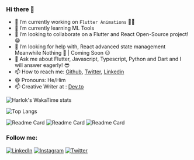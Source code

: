 ### Hi there 👋

- 🔭 I’m currently working on `Flutter Animations` 🚀💙
- 🌱 I’m currently learning ML Tools
- 👯 I’m looking to collaborate on a Flutter and React Open-Source project! 😁
- 🤔 I’m looking for help with, React advanced state management Meanwhile Nothing 🚀 | Coming Soon 😉
- 💬 Ask me about Flutter, Javascript, Typescript, Python and Dart and I will answer eagerly! 😎
- 📫 How to reach me: [Github](https://github.com/yunweneric), [Twitter](https://twitter.com/Yunweneric), [Linkedin](https://www.linkedin.com/in/yunweneric/)
- 😄 Pronouns: He/Him
- 📫 Creative Writer at : [Dev.to](https://dev.to/yunweneric)


![Harlok's WakaTime stats](https://github-readme-stats.vercel.app/api/wakatime?username=yunweneric\&layout=compact&theme=github_dark_dimmed)


![Top Langs](https://github-readme-stats.vercel.app/api/top-langs/?username=yunweneric\&layout=compact&theme=github_dark_dimmed)


![Readme Card](https://github-readme-stats.vercel.app/api/pin/?username=yunweneric\&repo=flutter-nike-animation\&show_owner=true&theme=github_dark_dimmed) 
![Readme Card](https://github-readme-stats.vercel.app/api/pin/?username=yunweneric\&repo=flutter-3DCarousel-Slider\&show_owner=true&theme=github_dark_dimmed) 
![Readme Card](https://github-readme-stats.vercel.app/api/pin/?username=yunweneric\&repo=flutter-nike-animation\&show_owner=true&theme=github_dark_dimmed) 



### Follow me:

<a href="https://www.linkedin.com/in/yunweneric/" target="_blank"><img src="https://img.shields.io/badge/LinkedIn-%230077B5.svg?&style=flat-square&logo=linkedin&logoColor=white" alt="LinkedIn"></a>
<a href="https://www.instagram.com/yunweneric" target="_blank"><img src="https://img.shields.io/badge/Instagram-%23E4405F.svg?&style=flat-square&logo=instagram&logoColor=white" alt="Instagram"></a>
<a href="https://www.twitter.com/yunweneric" target="_blank"><img src="https://img.shields.io/badge/Twitter-%231877F2.svg?&style=flat-square&logo=twitter&logoColor=white" alt="Twitter"></a>
